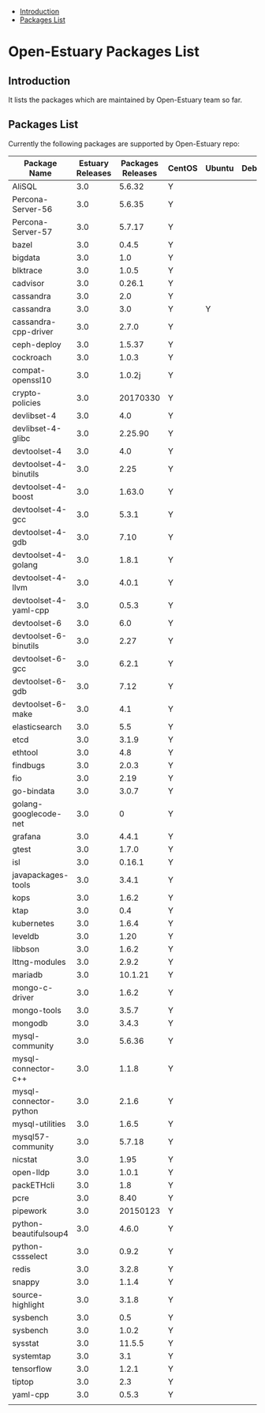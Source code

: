 
* [Introduction](#1)
* [Packages List](#2)


# Open-Estuary Packages List
## <a name="1">Introduction</a>  
It lists the packages which are maintained by Open-Estuary team so far.

## <a name="2">Packages List</a> 
Currently the following packages are supported by Open-Estuary repo:

|Package Name|Estuary Releases|Packages Releases|CentOS|Ubuntu|Debian|Notes|
|--|--|--|--|--|--|--|
|AliSQL|3.0|5.6.32|Y||||
|Percona-Server-56|3.0|5.6.35|Y||||
|Percona-Server-57|3.0|5.7.17|Y||||
|bazel|3.0|0.4.5|Y||||
|bigdata|3.0|1.0|Y||||
|blktrace|3.0|1.0.5|Y||||
|cadvisor|3.0|0.26.1|Y||||
|cassandra|3.0|2.0|Y||||
|cassandra|3.0|3.0|Y|Y|||
|cassandra-cpp-driver|3.0|2.7.0|Y||||
|ceph-deploy|3.0|1.5.37|Y||||
|cockroach|3.0|1.0.3|Y||||
|compat-openssl10|3.0|1.0.2j|Y||||
|crypto-policies|3.0|20170330|Y||||
|devlibset-4|3.0|4.0|Y||||
|devlibset-4-glibc|3.0|2.25.90|Y||||
|devtoolset-4|3.0|4.0|Y||||
|devtoolset-4-binutils|3.0|2.25|Y||||
|devtoolset-4-boost|3.0|1.63.0|Y||||
|devtoolset-4-gcc|3.0|5.3.1|Y||||
|devtoolset-4-gdb|3.0|7.10|Y||||
|devtoolset-4-golang|3.0|1.8.1|Y||||
|devtoolset-4-llvm|3.0|4.0.1|Y||||
|devtoolset-4-yaml-cpp|3.0|0.5.3|Y||||
|devtoolset-6|3.0|6.0|Y||||
|devtoolset-6-binutils|3.0|2.27|Y||||
|devtoolset-6-gcc|3.0|6.2.1|Y||||
|devtoolset-6-gdb|3.0|7.12|Y||||
|devtoolset-6-make|3.0|4.1|Y||||
|elasticsearch|3.0|5.5|Y||||
|etcd|3.0|3.1.9|Y||||
|ethtool|3.0|4.8|Y||||
|findbugs|3.0|2.0.3|Y||||
|fio|3.0|2.19|Y||||
|go-bindata|3.0|3.0.7|Y||||
|golang-googlecode-net|3.0|0|Y||||
|grafana|3.0|4.4.1|Y||||
|gtest|3.0|1.7.0|Y||||
|isl|3.0|0.16.1|Y||||
|javapackages-tools|3.0|3.4.1|Y||||
|kops|3.0|1.6.2|Y||||
|ktap|3.0|0.4|Y||||
|kubernetes|3.0|1.6.4|Y||||
|leveldb|3.0|1.20|Y||||
|libbson|3.0|1.6.2|Y||||
|lttng-modules|3.0|2.9.2|Y||||
|mariadb|3.0|10.1.21|Y||||
|mongo-c-driver|3.0|1.6.2|Y||||
|mongo-tools|3.0|3.5.7|Y||||
|mongodb|3.0|3.4.3|Y||||
|mysql-community|3.0|5.6.36|Y||||
|mysql-connector-c++|3.0|1.1.8|Y||||
|mysql-connector-python|3.0|2.1.6|Y||||
|mysql-utilities|3.0|1.6.5|Y||||
|mysql57-community|3.0|5.7.18|Y||||
|nicstat|3.0|1.95|Y||||
|open-lldp|3.0|1.0.1|Y||||
|packETHcli|3.0|1.8|Y||||
|pcre|3.0|8.40|Y||||
|pipework|3.0|20150123|Y||||
|python-beautifulsoup4|3.0|4.6.0|Y||||
|python-cssselect|3.0|0.9.2|Y||||
|redis|3.0|3.2.8|Y||||
|snappy|3.0|1.1.4|Y||||
|source-highlight|3.0|3.1.8|Y||||
|sysbench|3.0|0.5|Y||||
|sysbench|3.0|1.0.2|Y||||
|sysstat|3.0|11.5.5|Y||||
|systemtap|3.0|3.1|Y||||
|tensorflow|3.0|1.2.1|Y||||
|tiptop|3.0|2.3|Y||||
|yaml-cpp|3.0|0.5.3|Y||||
||||||||

